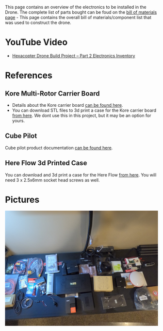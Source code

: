 This page contains an overview of the electronics to be installed in the Drone.
The complete list of parts bought can be foud on the [bill of materials page](../0-Bill-of-Materials/Bill-of-Materials.md) - This page contains the overall bill of materials/component list that was used to construct the drone.


# YouTube Video
- [Hexacopter Drone Build Project – Part 2 Electronics Inventory](https://www.youtube.com/watch?v=9nkmOGkzU3E)

# References 
## Kore Multi-Rotor Carrier Board
- Details about the Kore carrier board [can be found here](https://docs.spektreworks.com/carrier_board_v1_3_1/).
- You can download STL files to 3d print a case for the Kore carrier board [from here](https://www.spektreworks.com/products/multi-rotor-pixhawk21-carrier-board). We dont use this in this project, but it may be an option for yours.

## Cube Pilot
Cube pilot product documentation [can be found here](https://docs.cubepilot.org/user-guides).

## Here Flow 3d Printed Case
You can download and 3d print a case for the Here Flow [from here](https://discuss.cubepilot.org/t/hereflow-3d-printed-enclosure/1890/8). You will need 3 x 2.5x6mm socket head screws as well.

# Pictures
![Parts](./images/electronic-parts1.jpg)